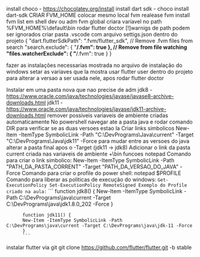 install choco - https://chocolatey.org/install
install dart sdk - choco install dart-sdk
CRIAR FVM_HOME colocar mesmo local
fvm realease 
fvm install <versions>
fvm list
em shell dev ou adm
fvm global <versao>
criara variavel no path %FVM_HOME%\default\bin
rodar flutter doctor
[!]warnigs de path podem ser ignorados
criar pasta .vscode com arquivo settigs.json dentro do projeto
{
  "dart.flutterSdkPath": ".fvm/flutter_sdk",
  // Remove .fvm files from search
  "search.exclude": {
    "**/.fvm": true
  },
  // Remove from file watching
  "files.watcherExclude": {
    "**/.fvm": true
  }
}

fazer as instalações necessarias mostrada no arquivo de instalação do windows
setar as variaves que la mostra
usar flutter user<version> dentro do projeto para alterar a versao a ser usada nele, apos rodar flutter doctor

Instalar em uma pasta nova que nao precise de adm
jdk8 - https://www.oracle.com/java/technologies/javase/javase8-archive-downloads.html
jdk11 - https://www.oracle.com/java/technologies/javase/jdk11-archive-downloads.html
   remover possiveis variaveis de ambiente criadas automaticamente
   No powershell navegar ate a pasta java e rodar comando DIR para verificar se as duas versoes estao la
    Criar links simbolicos
      New-Item -ItemType SymbolicLink -Path "C:\DevPrograms\Java\current" -Target "C:\DevPrograms\Java\jdk11" -Force
        para mudar entre as versoes do java alterar a pasta final apos o -Target (jdk11 -> jdk8)
      Adicionar o link da pasta current criada nas variaveis de ambiente +\bin
        funcoes notepad
          Comando para criar o link simbolico: 
          New-Item -ItemType SymbolicLink -Path "PATH_DA_PASTA_CORRENT" -Target "PATH_DA_VERSAO_DO_JAVA" -Force
          Comando para criar o profile do power shell:
          notepad $PROFILE
          Comando para liberar as politicas de execução do windows:
          ```
          Get-ExecutionPolicy
          Set-ExecutionPolicy RemoteSigned
          Exemplo do Profile criado na aula:
          ```
          ```
          function jdk8() {
          New-Item -ItemType SymbolicLink -Path C:\DevPrograms\java\current -Target C:\DevPrograms\java\jdk1.8.0_202 -Force
          }

          function jdk11() {
          New-Item -ItemType SymbolicLink -Path C:\DevPrograms\java\current -Target C:\DevPrograms\java\jdk-11 -Force
          }
          ```

instalar flutter via git
git clone https://github.com/flutter/flutter.git -b stable





